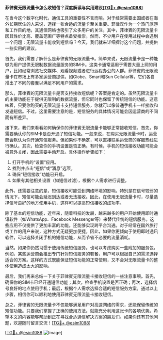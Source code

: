 **菲律賓无限流量卡怎么收短信？深度解读与实用建议[[TG💪+ @esim1088](https://t.me/s/esim1088)]**

在当今这个数字化时代，通信工具的重要性不言而喻。对于经常需要出国或者在海外长期居住的人来说，选择一张合适的流量卡至关重要。菲律宾作为一个热门旅游和工作目的地，其通信网络也吸引了众多用户的关注。其中，菲律賓的无限流量卡因其性价比高、覆盖范围广等特点备受推崇。然而，不少用户在使用过程中会遇到一个问题：无限流量卡能收到短信吗？今天，我们就来详细探讨这个问题，并提供一些实用的建议。

首先，我们需要了解什么是菲律賓的无限流量卡。简单来说，无限流量卡是一种能够为用户提供无限制数据流量服务的SIM卡。这类卡通常适用于需要大量上网的用户，比如经常浏览社交媒体、观看视频或者进行远程办公的人群。菲律賓的无限流量卡在市场上有多家运营商提供，如Globe、Smart和Sun Cellular等，它们各自推出了不同的套餐以满足不同用户的需求。

那么，菲律賓的无限流量卡是否支持接收短信呢？答案是肯定的。虽然无限流量卡的主要功能在于提供无限制的数据流量，但它同时也保留了传统短信的功能。这意味着，只要你购买的无限流量卡支持短信服务，你就可以像普通手机卡一样接收和发送短信。不过，这里需要注意的是，短信服务的具体情况可能会因运营商的不同而有所差异。

接下来，我们来看看如何确保你的菲律賓无限流量卡能够正常接收短信。首先，你需要确认你的SIM卡是否开通了短信功能。一般来说，在购买无限流量卡时，运营商会默认为你开通短信服务。但如果你不确定，可以直接联系运营商的客服热线进行确认。其次，检查你的手机设置是否正确。有时候，手机的短信接收功能可能会被意外关闭，因此需要手动开启。具体操作步骤如下：

1. 打开手机的“设置”应用。
2. 找到并点击“短信”或“消息”选项。
3. 确保“短信接收”功能已开启。
4. 如果有其他相关设置（如短信过滤），根据个人需求进行调整。

此外，还需要注意的是，短信接收可能受到网络环境的影响。特别是在信号较弱的情况下，短信可能会延迟到达或者无法接收。因此，在使用无限流量卡时，尽量选择信号良好的地方使用手机，这样可以提高短信接收的成功率。

除了基本的短信功能，近年来，随着科技的发展，越来越多的用户开始使用即时通讯软件（如WhatsApp、Facebook Messenger等）来替代传统的短信服务。这些应用不仅提供了更加丰富的功能，还能够实现跨平台沟通。对于经常在国外旅行或工作的用户来说，这种方式无疑更加便捷。因此，如果你更倾向于使用即时通讯软件，可以选择关闭手机的短信功能，从而节省不必要的流量消耗。

当然，如果你仍然习惯于使用传统短信服务，也可以考虑购买一些附加的服务包。例如，某些运营商会推出专门针对短信服务的套餐，用户可以根据自己的需求选择适合的方案。这样的方式既能保证短信功能的正常使用，又不会对无限流量卡的整体使用造成太大的影响。

最后，我们再来总结一下关于菲律賓无限流量卡接收短信的一些注意事项。首先，确保你的SIM卡已经开通短信功能；其次，检查手机设置是否正确；再次，选择信号良好的地点使用手机；最后，根据个人需求选择合适的短信服务方案。通过以上步骤，相信你可以顺利地使用菲律賓无限流量卡接收短信。

总之，菲律賓的无限流量卡不仅能够满足用户对高速网络的需求，还能保留传统的短信功能。只要我们掌握了正确的使用方法，就能充分利用这张卡的各项优势。希望本文的内容能够帮助到正在寻找合适通信解决方案的朋友们。如果你还有其他问题，欢迎随时留言交流！[[TG💪+ @esim1088](https://t.me/s/esim1088)]

[[TG💪+ @esim1088](https://t.me/s/esim1088) ![Image](https://i.postimg.cc/4NQfJmqS/Snipaste-2025-05-13-00-14-12.png)]
